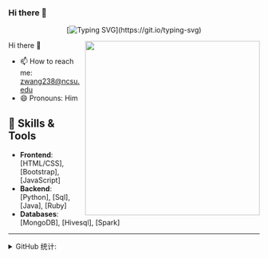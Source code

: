 ### Hi there 👋
<div align="center">

  [![Typing SVG](https://readme-typing-svg.demolab.com/?lines=...✨Welcome+stranger✨...;...✨And+make+yourself+at+home✨...)](https://git.io/typing-svg)

</div

  # Hi there 👋

<img align="right" src="你的照片或与你相关的图像的链接" width="350"/>

- 📫 How to reach me: [zwang238@ncsu.edu](mailto:zwang238@ncsu.edu)
- 😄 Pronouns: Him

## 🔧 Skills & Tools

- **Frontend**: [HTML/CSS], [Bootstrap], [JavaScript]
- **Backend**: [Python], [Sql], [Java], [Ruby]
- **Databases**: [MongoDB], [Hivesql], [Spark]
---

<details>
  <summary>GitHub 统计:</summary>

  ![你的GitHub统计](https://github-readme-stats.vercel.app/api?username=wangz35&show_icons=true&hide_border=true)

</details>

